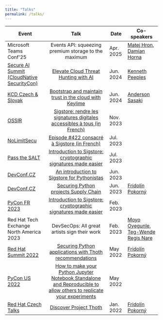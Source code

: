 ```yaml
---
title: "Talks"
permalink: /talks/
---
```


| Event         | Talk  | Date | Co-speakers
|---------------|:------:|------|-----------|
| Microsoft Teams Conf'25 | Events API: squeezing premium storage to the maximum | Apr. 2025 | [Matej Hron](https://cz.linkedin.com/in/matejhron), [Damian Horna](https://www.linkedin.com/in/damianhorna/)|
| [Secure AI Summit (CloudNative SecurityCon)](https://events.linuxfoundation.org/cloudnativesecuritycon-north-america/) | [Elevate Cloud Threat Hunting with AI](https://secureaisummit2024.sched.com/event/1dBWF/elevate-cloud-threat-hunting-with-ai-kenneth-peeples-maya-costantini-red-hat) | Jun. 2024 | [Kenneth Peeples](https://www.linkedin.com/in/kennethpeeples/) |
| [KCD Czech & Slovak](https://community.cncf.io/events/details/cncf-kcd-czech-slovak-presents-kcd-czech-slovak-2024/) | [Bootstrap and maintain trust in the cloud with Keylime](https://www.youtube.com/watch?v=8FSaYcJgQXo&t=15725s&pp=ygVFa2NkIGN6ZWNoIDIwMjQgQm9vdHN0cmFwIGFuZCBtYWludGFpbiB0cnVzdCBpbiB0aGUgY2xvdWQgd2l0aCBLZXlsaW1l) | Jun. 2024 | [Anderson Sasaki](https://de.linkedin.com/in/anderson-toshiyuki-sasaki-7519908) |
| [OSSIR](https://www.ossir.org/) | [Sigstore: rendre les signatures digitales accessibles à tous (in French)](https://youtu.be/cOEwalxCFhw) | Nov. 2023 |
| [NoLimitSecu](https://www.nolimitsecu.fr/) | [Episode #422 consacré à Sigstore (in French)](https://www.nolimitsecu.fr/sigstore/) | Jul. 2023 |
| [Pass the SALT](https://www.pass-the-salt.org/) | [Introduction to Sigstore: cryptographic signatures made easier](https://cfp.pass-the-salt.org/pts2023/talk/9XNUZL/) | Jul. 2023 |
| [DevConf.CZ](https://www.devconf.info/cz/) | [An introduction to Sigstore for Pythonistas](https://youtu.be/3wgdyGB5KnI) | Jun. 2023 |
| [DevConf.CZ](https://www.devconf.info/cz/) | [Securing Python projects Supply Chain](https://youtu.be/jXoKPlVLQCc?si=Sf4gR64pvUcekd5I) | Jun. 2023 | [Fridolín Pokorný](https://fridex.github.io/) |
| [PyCon FR 2023](https://www.pycon.fr/2023/en/index.html) | [Introduction to Sigstore: cryptographic signatures made easier](https://www.pycon.fr/2023/en/talks/30m.html#introduction-to-sigstore-crypt) | Feb. 2023 |
| Red Hat Tech Exchange North America 2023 | DevSecOps: All great artists sign their work | Feb. 2023 | [Moyo Oyegunle](https://www.linkedin.com/in/moyo-oyegunle-51ba5017), [Teg-Wende Regis Nare](https://www.linkedin.com/in/teg-wendenare) |
| [Red Hat Summit 2022](https://www.redhat.com/en/summit) | [Securing Python applications with Thoth recommendations](https://events.experiences.redhat.com/widget/redhat/sum22/SessionCatalog22/session/16396653159380015xT4) | May 2022 | [Fridolín Pokorný](https://fridex.github.io/) |
| [PyCon US 2022](https://pycon.org/) | [How to make your Python Jupyter Notebook Standalone and Reproducible to allow others to replicate your experiments](https://www.youtube.com/watch?v=xJddVw_ALgY&ab_channel=PyConUS) | May 2022 |
| [Red Hat Czech Talks](https://www.youtube.com/c/RedHatDevelopers/featured) | [Discover Project Thoth](https://www.youtube.com/watch?v=2CFkHlSewKY&t=1s) | Jan. 2022 | [Fridolín Pokorný](https://fridex.github.io/) |
